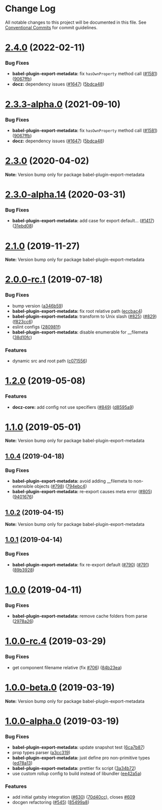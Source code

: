 # Change Log

All notable changes to this project will be documented in this file.
See [Conventional Commits](https://conventionalcommits.org) for commit guidelines.

# [2.4.0](https://github.com/doczjs/docz/compare/v2.3.2-alpha.0...v2.4.0) (2022-02-11)


### Bug Fixes

* **babel-plugin-export-metadata:** fix `hasOwnProperty` method call ([#1581](https://github.com/doczjs/docz/issues/1581)) ([9067ffb](https://github.com/doczjs/docz/commit/9067ffb))
* **docz:** dependency issues ([#1647](https://github.com/doczjs/docz/issues/1647)) ([5bdca48](https://github.com/doczjs/docz/commit/5bdca48))





# [2.3.3-alpha.0](https://github.com/doczjs/docz/compare/v2.3.2-alpha.0...v2.3.3-alpha.0) (2021-09-10)


### Bug Fixes

* **babel-plugin-export-metadata:** fix `hasOwnProperty` method call ([#1581](https://github.com/doczjs/docz/issues/1581)) ([9067ffb](https://github.com/doczjs/docz/commit/9067ffb))
* **docz:** dependency issues ([#1647](https://github.com/doczjs/docz/issues/1647)) ([5bdca48](https://github.com/doczjs/docz/commit/5bdca48))





# [2.3.0](https://github.com/doczjs/docz/compare/v2.3.0-alpha.14...v2.3.0) (2020-04-02)

**Note:** Version bump only for package babel-plugin-export-metadata





# [2.3.0-alpha.14](https://github.com/doczjs/docz/compare/v2.3.0-alpha.13...v2.3.0-alpha.14) (2020-03-31)


### Bug Fixes

* **babel-plugin-export-metadata:** add case for export default… ([#1417](https://github.com/doczjs/docz/issues/1417)) ([31ebd08](https://github.com/doczjs/docz/commit/31ebd08))





# [2.1.0](https://github.com/doczjs/docz/compare/v2.0.0-rc.77...v2.1.0) (2019-11-27)

**Note:** Version bump only for package babel-plugin-export-metadata





# [2.0.0-rc.1](https://github.com/amila-t-kumarasekara/docz/compare/v1.2.0...v2.0.0-rc.1) (2019-07-18)


### Bug Fixes

* bump version ([a346b59](https://github.com/amila-t-kumarasekara/docz/commit/a346b59))
* **babel-plugin-export-metadata:** fix root relative path ([eccbac4](https://github.com/amila-t-kumarasekara/docz/commit/eccbac4))
* **babel-plugin-export-metadata:** transform to Unix slash ([#825](https://github.com/amila-t-kumarasekara/docz/issues/825)) ([#829](https://github.com/amila-t-kumarasekara/docz/issues/829)) ([f823cc6](https://github.com/amila-t-kumarasekara/docz/commit/f823cc6))
* eslint configs ([280981f](https://github.com/amila-t-kumarasekara/docz/commit/280981f))
* **babel-plugin-export-metadata:** disable enumerable for __filemeta ([38d10fc](https://github.com/amila-t-kumarasekara/docz/commit/38d10fc))


### Features

* dynamic src and root path ([c071556](https://github.com/amila-t-kumarasekara/docz/commit/c071556))





# [1.2.0](https://github.com/amila-t-kumarasekara/docz/compare/v1.1.0...v1.2.0) (2019-05-08)


### Features

* **docz-core:** add config not use specifiers ([#849](https://github.com/amila-t-kumarasekara/docz/issues/849)) ([d8595a9](https://github.com/amila-t-kumarasekara/docz/commit/d8595a9))





# [1.1.0](https://github.com/amila-t-kumarasekara/docz/compare/v1.0.4...v1.1.0) (2019-05-01)

**Note:** Version bump only for package babel-plugin-export-metadata





## [1.0.4](https://github.com/amila-t-kumarasekara/docz/compare/v1.0.3...v1.0.4) (2019-04-18)


### Bug Fixes

* **babel-plugin-export-metadata:** avoid adding __filemeta to non-extensible objects ([#798](https://github.com/amila-t-kumarasekara/docz/issues/798)) ([794ebc4](https://github.com/amila-t-kumarasekara/docz/commit/794ebc4))
* **babel-plugin-export-metadata:** re-export causes meta error ([#805](https://github.com/amila-t-kumarasekara/docz/issues/805)) ([9401676](https://github.com/amila-t-kumarasekara/docz/commit/9401676))





## [1.0.2](https://github.com/amila-t-kumarasekara/docz/compare/v1.0.1...v1.0.2) (2019-04-15)

**Note:** Version bump only for package babel-plugin-export-metadata





## [1.0.1](https://github.com/amila-t-kumarasekara/docz/compare/v1.0.0...v1.0.1) (2019-04-14)


### Bug Fixes

* **babel-plugin-export-metadata:** fix re-export default ([#790](https://github.com/amila-t-kumarasekara/docz/issues/790)) ([#791](https://github.com/amila-t-kumarasekara/docz/issues/791)) ([89b3928](https://github.com/amila-t-kumarasekara/docz/commit/89b3928))





# [1.0.0](https://github.com/amila-t-kumarasekara/docz/compare/v1.0.0-rc.8...v1.0.0) (2019-04-11)


### Bug Fixes

* **babel-plugin-export-metadata:** remove cache folders from parse ([2978a26](https://github.com/amila-t-kumarasekara/docz/commit/2978a26))





# [1.0.0-rc.4](https://github.com/amila-t-kumarasekara/docz/compare/v1.0.0-rc.3...v1.0.0-rc.4) (2019-03-29)


### Bug Fixes

* get component filename relative (fix [#706](https://github.com/amila-t-kumarasekara/docz/issues/706)) ([84b23ea](https://github.com/amila-t-kumarasekara/docz/commit/84b23ea))





# [1.0.0-beta.0](https://github.com/amila-t-kumarasekara/docz/compare/v1.0.0-alpha.1...v1.0.0-beta.0) (2019-03-19)

**Note:** Version bump only for package babel-plugin-export-metadata





# [1.0.0-alpha.0](https://github.com/amila-t-kumarasekara/docz/compare/v0.13.5...v1.0.0-alpha.0) (2019-03-19)


### Bug Fixes

* **babel-plugin-export-metadata:** update snapshot test ([6ca7b87](https://github.com/amila-t-kumarasekara/docz/commit/6ca7b87))
* prop types parser ([a3cc319](https://github.com/amila-t-kumarasekara/docz/commit/a3cc319))
* **babel-plugin-export-metadata:** just define pro non-primitive types ([ed78a13](https://github.com/amila-t-kumarasekara/docz/commit/ed78a13))
* **babel-plugin-export-metadata:** prettier fix script ([3a34b72](https://github.com/amila-t-kumarasekara/docz/commit/3a34b72))
* use custom rollup config to build instead of libundler ([ee42a5a](https://github.com/amila-t-kumarasekara/docz/commit/ee42a5a))


### Features

* add initial gatsby integration ([#630](https://github.com/amila-t-kumarasekara/docz/issues/630)) ([70d40cc](https://github.com/amila-t-kumarasekara/docz/commit/70d40cc)), closes [#609](https://github.com/amila-t-kumarasekara/docz/issues/609)
* docgen refactoring ([#545](https://github.com/amila-t-kumarasekara/docz/issues/545)) ([85499a8](https://github.com/amila-t-kumarasekara/docz/commit/85499a8))
